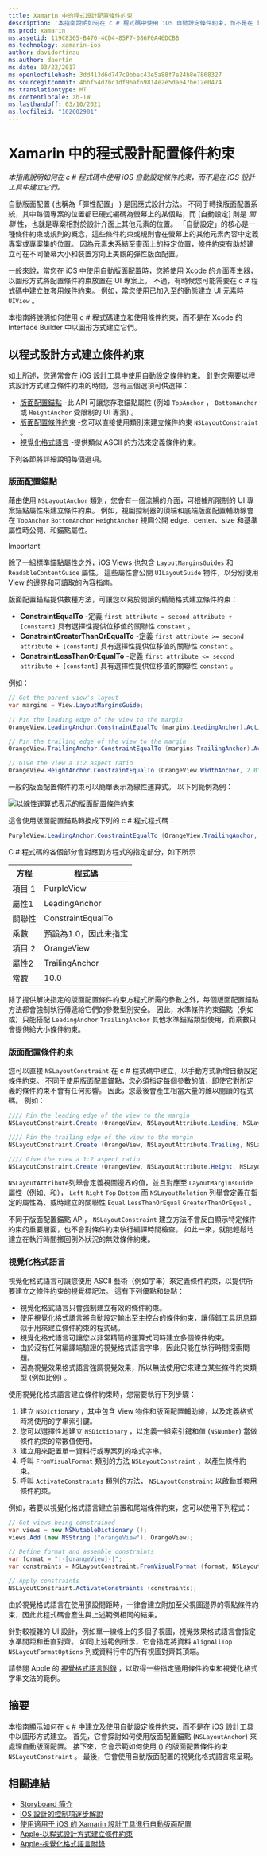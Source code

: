 ```yaml
---
title: Xamarin 中的程式設計配置條件約束
description: '本指南說明如何在 c # 程式碼中使用 iOS 自動設定條件約束，而不是在 iOS 設計工具中建立它們。'
ms.prod: xamarin
ms.assetid: 119C8365-B470-4CD4-85F7-086F0A46DCBB
ms.technology: xamarin-ios
author: davidortinau
ms.author: daortin
ms.date: 03/22/2017
ms.openlocfilehash: 3dd413d6d747c9bbec43e5a88f7e24b8e7868327
ms.sourcegitcommit: 4bbf54d2bc1df96af69814e2e5dae47be12e0474
ms.translationtype: MT
ms.contentlocale: zh-TW
ms.lasthandoff: 03/10/2021
ms.locfileid: "102602901"
---
```

# <a name="programmatic-layout-constraints-in-xamarinios"></a>Xamarin 中的程式設計配置條件約束

_本指南說明如何在 c # 程式碼中使用 iOS 自動設定條件約束，而不是在 iOS 設計工具中建立它們。_

自動版面配置 (也稱為「彈性配置」 ) 是回應式設計方法。 不同于轉換版面配置系統，其中每個專案的位置都已硬式編碼為螢幕上的某個點，而 [自動設定] 則是 *關聯* 性，也就是專案相對於設計介面上其他元素的位置。 「自動設定」的核心是一種條件約束或規則的概念，這些條件約束或規則會在螢幕上的其他元素內容中定義專案或專案集的位置。 因為元素未系結至畫面上的特定位置，條件約束有助於建立可在不同螢幕大小和裝置方向上美觀的彈性版面配置。

一般來說，當您在 iOS 中使用自動版面配置時，您將使用 Xcode 的介面產生器，以圖形方式將配置條件約束放置在 UI 專案上。 不過，有時候您可能需要在 c # 程式碼中建立並套用條件約束。 例如，當您使用已加入至的動態建立 UI 元素時 `UIView` 。

本指南將說明如何使用 c # 程式碼建立和使用條件約束，而不是在 Xcode 的 Interface Builder 中以圖形方式建立它們。

<a name="Creating-Constraints-Programmatically"></a>

## <a name="creating-constraints-programmatically"></a>以程式設計方式建立條件約束

如上所述，您通常會在 iOS 設計工具中使用自動設定條件約束。 針對您需要以程式設計方式建立條件約束的時間，您有三個選項可供選擇：

- [版面配置錨點](#Layout-Anchors) -此 API 可讓您存取錨點屬性 (例如 `TopAnchor` ， `BottomAnchor` 或 `HeightAnchor` 受限制的 UI 專案) 。
- [版面配置條件約束](#Layout-Constraints) -您可以直接使用類別來建立條件約束 `NSLayoutConstraint` 。
- [視覺化格式語言](#Visual-Format-Language) -提供類似 ASCII 的方法來定義條件約束。

下列各節將詳細說明每個選項。

<a name="Layout-Anchors"></a>

### <a name="layout-anchors"></a>版面配置錨點

藉由使用 `NSLayoutAnchor` 類別，您會有一個流暢的介面，可根據所限制的 UI 專案錨點屬性來建立條件約束。 例如，視圖控制器的頂端和底端版面配置輔助線會在 `TopAnchor` `BottomAnchor` `HeightAnchor` 視圖公開 edge、center、size 和基準屬性時公開、和錨點屬性。

> [!IMPORTANT]
> 除了一組標準錨點屬性之外，iOS Views 也包含 `LayoutMarginsGuides` 和 `ReadableContentGuide` 屬性。 這些屬性會公開 `UILayoutGuide` 物件，以分別使用 View 的邊界和可讀取的內容指南。

版面配置錨點提供數種方法，可讓您以易於閱讀的精簡格式建立條件約束：

- **ConstraintEqualTo** -定義 `first attribute = second attribute + [constant]` 具有選擇性提供位移值的關聯性 `constant` 。
- **ConstraintGreaterThanOrEqualTo** -定義 `first attribute >= second attribute + [constant]` 具有選擇性提供位移值的關聯性 `constant` 。
- **ConstraintLessThanOrEqualTo** -定義 `first attribute <= second attribute + [constant]` 具有選擇性提供位移值的關聯性 `constant` 。

例如：

```csharp
// Get the parent view's layout
var margins = View.LayoutMarginsGuide;

// Pin the leading edge of the view to the margin
OrangeView.LeadingAnchor.ConstraintEqualTo (margins.LeadingAnchor).Active = true;

// Pin the trailing edge of the view to the margin
OrangeView.TrailingAnchor.ConstraintEqualTo (margins.TrailingAnchor).Active = true;

// Give the view a 1:2 aspect ratio
OrangeView.HeightAnchor.ConstraintEqualTo (OrangeView.WidthAnchor, 2.0f);
```

一般的版面配置條件約束可以簡單表示為線性運算式。 以下列範例為例：

[![以線性運算式表示的版面配置條件約束](programmatic-layout-constraints-images/graph01.png)](programmatic-layout-constraints-images/graph01.png#lightbox)

這會使用版面配置錨點轉換成下列的 c # 程式程式碼：

```csharp
PurpleView.LeadingAnchor.ConstraintEqualTo (OrangeView.TrailingAnchor, 10).Active = true; 
```

C # 程式碼的各個部分會對應到方程式的指定部分，如下所示：

|方程|程式碼|
|---|---|
|項目 1|PurpleView|
|屬性1|LeadingAnchor|
|關聯性|ConstraintEqualTo|
|乘數|預設為1.0，因此未指定|
|項目 2|OrangeView|
|屬性2|TrailingAnchor|
|常數|10.0|

除了提供解決指定的版面配置條件約束方程式所需的參數之外，每個版面配置錨點方法都會強制執行傳遞給它們的參數型別安全。 因此，水準條件約束錨點（例如或）只能搭配 `LeadingAnchor` `TrailingAnchor` 其他水準錨點類型使用，而乘數只會提供給大小條件約束。

<a name="Layout-Constraints"></a>

### <a name="layout-constraints"></a>版面配置條件約束

您可以直接 `NSLayoutConstraint` 在 c # 程式碼中建立，以手動方式新增自動設定條件約束。 不同于使用版面配置錨點，您必須指定每個參數的值，即使它對所定義的條件約束不會有任何影響。 因此，您最後會產生相當大量的難以閱讀的程式碼。 例如：

```csharp
//// Pin the leading edge of the view to the margin
NSLayoutConstraint.Create (OrangeView, NSLayoutAttribute.Leading, NSLayoutRelation.Equal, View, NSLayoutAttribute.LeadingMargin, 1.0f, 0.0f).Active = true;

//// Pin the trailing edge of the view to the margin
NSLayoutConstraint.Create (OrangeView, NSLayoutAttribute.Trailing, NSLayoutRelation.Equal, View, NSLayoutAttribute.TrailingMargin, 1.0f, 0.0f).Active = true;

//// Give the view a 1:2 aspect ratio
NSLayoutConstraint.Create (OrangeView, NSLayoutAttribute.Height, NSLayoutRelation.Equal, OrangeView, NSLayoutAttribute.Width, 2.0f, 0.0f).Active = true;
```

`NSLayoutAttribute`列舉會定義視圖邊界的值，並且對應至 `LayoutMarginsGuide` 屬性（例如、和）， `Left` `Right` `Top` `Bottom` 而 `NSLayoutRelation` 列舉會定義在指定的屬性為、或時建立的關聯性 `Equal` `LessThanOrEqual` `GreaterThanOrEqual` 。

不同于版面配置錨點 API， `NSLayoutConstraint` 建立方法不會反白顯示特定條件約束的重要層面，也不會對條件約束執行編譯時間檢查。 如此一來，就能輕鬆地建立在執行時間擲回例外狀況的無效條件約束。

<a name="Visual-Format-Language"></a>

### <a name="visual-format-language"></a>視覺化格式語言

視覺化格式語言可讓您使用 ASCII 藝術（例如字串）來定義條件約束，以提供所要建立之條件約束的視覺標記法。 這有下列優點和缺點：

- 視覺化格式語言只會強制建立有效的條件約束。
- 使用視覺化格式語言將自動設定輸出至主控台的條件約束，讓偵錯工具訊息類似于用來建立條件約束的程式碼。
- 視覺化格式語言可讓您以非常精簡的運算式同時建立多個條件約束。
- 由於沒有任何編譯端驗證的視覺格式語言字串，因此只能在執行時間探索問題。
- 因為視覺效果格式語言強調視覺效果，所以無法使用它來建立某些條件約束類型 (例如比例) 。

使用視覺化格式語言建立條件約束時，您需要執行下列步驟：

1. 建立 `NSDictionary` ，其中包含 View 物件和版面配置輔助線，以及定義格式時將使用的字串索引鍵。
2. 您可以選擇性地建立 `NSDictionary` ，以定義一組索引鍵和值 (`NSNumber`) 當做條件約束的常數值使用。
3. 建立用來配置單一資料行或專案列的格式字串。
4. 呼叫 `FromVisualFormat` 類別的方法 `NSLayoutConstraint` ，以產生條件約束。
5. 呼叫 `ActivateConstraints` 類別的方法， `NSLayoutConstraint` 以啟動並套用條件約束。

例如，若要以視覺化格式語言建立前置和尾端條件約束，您可以使用下列程式：

```csharp
// Get views being constrained
var views = new NSMutableDictionary (); 
views.Add (new NSString ("orangeView"), OrangeView);

// Define format and assemble constraints
var format = "|-[orangeView]-|";
var constraints = NSLayoutConstraint.FromVisualFormat (format, NSLayoutFormatOptions.AlignAllTop, null, views);

// Apply constraints
NSLayoutConstraint.ActivateConstraints (constraints);
```

由於視覺格式語言在使用預設間距時，一律會建立附加至父視圖邊界的零點條件約束，因此此程式碼會產生與上述範例相同的結果。

針對較複雜的 UI 設計，例如單一線條上的多個子視圖，視覺效果格式語言會指定水準間距和垂直對齊。 如同上述範例所示，它會指定將資料 `AlignAllTop` `NSLayoutFormatOptions` 列或資料行中的所有視圖對齊其頂端。

請參閱 Apple 的 [視覺格式語言附錄](https://developer.apple.com/library/ios/documentation/UserExperience/Conceptual/AutolayoutPG/VisualFormatLanguage.html#//apple_ref/doc/uid/TP40010853-CH27-SW1) ，以取得一些指定通用條件約束和視覺化格式字串文法的範例。

<a name="Summary"></a>

## <a name="summary"></a>摘要

本指南顯示如何在 c # 中建立及使用自動設定條件約束，而不是在 iOS 設計工具中以圖形方式建立。 首先，它會探討如何使用版面配置錨點 (`NSLayoutAnchor`) 來處理自動版面配置。 接下來，它會示範如何使用 () 的版面配置條件約束 `NSLayoutConstraint` 。 最後，它會使用自動版面配置的視覺化格式語言來呈現。

## <a name="related-links"></a>相關連結

- [Storyboard 簡介](~/ios/user-interface/storyboards/index.md)
- [iOS 設計的控制項逐步解說](~/ios/user-interface/designer/ios-designable-controls-walkthrough.md)
- [使用適用于 iOS 的 Xamarin 設計工具進行自動版面配置](~/ios/user-interface/designer/designer-auto-layout.md#modifying-in-code)
- [Apple-以程式設計方式建立條件約束](https://developer.apple.com/library/ios/documentation/UserExperience/Conceptual/AutolayoutPG/ProgrammaticallyCreatingConstraints.html#//apple_ref/doc/uid/TP40010853-CH16-SW1)
- [Apple-視覺化格式語言附錄](https://developer.apple.com/library/ios/documentation/UserExperience/Conceptual/AutolayoutPG/VisualFormatLanguage.html#//apple_ref/doc/uid/TP40010853-CH27-SW1)
